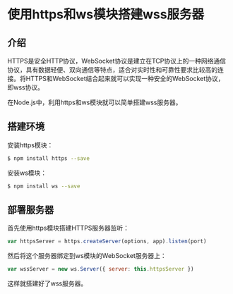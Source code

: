 # 使用https和ws模块搭建wss服务器

## 介绍

HTTPS是安全HTTP协议，WebSocket协议是建立在TCP协议上的一种网络通信协议，具有数据轻便、双向通信等特点，适合对实时性和可靠性要求比较高的连接。将HTTPS和WebSocket结合起来就可以实现一种安全的WebSocket协议，即wss协议。

在Node.js中，利用https和ws模块就可以简单搭建wss服务器。

## 搭建环境

安装https模块：

```sh
$ npm install https --save
```

安装ws模块：

```sh
$ npm install ws --save
```

## 部署服务器

首先使用https模块搭建HTTPS服务器监听：

```javascript
var httpsServer = https.createServer(options, app).listen(port)
```

然后将这个服务器绑定到ws模块的WebSocket服务器上：

```javascript
var wssServer = new ws.Server({ server: this.httpsServer })
```

这样就搭建好了wss服务器。